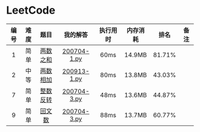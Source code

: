 # LeetCode

| 编号 | 难度 | 题目 | 我的解答 | 执行用时 | 内存消耗 | 排名 | 备注 |
| :--: | :--: | :--: | :------: | :------: | :------: | :--: | :--: |
| 1 | 简单 | [两数之和](https://leetcode-cn.com/problems/two-sum/) | [200704-1.py](https://github.com/saltci/LeetCode/blob/master/00001_two_sum/200704-1.py) | 60ms | 14.9MB | 81.71% |  |
| 2 | 中等 | [两数相加](https://leetcode-cn.com/problems/add-two-numbers) | [200913-1.py](https://github.com/saltci/LeetCode/blob/master/00002_add_two_numbers/200913-1.py) | 80ms | 13.8MB | 43.03% |  |
| 7 | 简单 | [整数反转](https://leetcode-cn.com/problems/reverse-integer/) | [200704-3.py](https://github.com/saltci/LeetCode/blob/master/00007_reverse_integer/200704-3.py) | 48ms | 13.6MB | 44.87% |  |
| 9 | 简单 | [回文数](https://leetcode-cn.com/problems/palindrome-number/) | [200704-3.py](https://github.com/saltci/LeetCode/blob/master/00009_palindrome_number/200704-3.py) | 88ms | 13.7MB | 60.77% |  |
